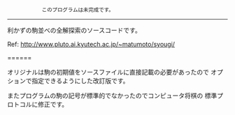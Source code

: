 
               このプログラムは未完成です。


------------------------------------------------------------------


利かずの駒並べの全解探索のソースコードです。

Ref: http://www.pluto.ai.kyutech.ac.jp/~matumoto/syougi/

======

オリジナルは駒の初期値をソースファイルに直接記載の必要があったので
オプションで指定できるようにした改訂版です。

またプログラムの駒の記号が標準的でなかったのでコンピュータ将棋の
標準プロトコルに修正です。



